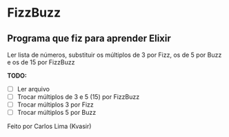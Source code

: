 # FizzBuzz

## Programa que fiz para aprender Elixir

Ler lista de números, substituir os múltiplos de 3 por Fizz, os de 5 por Buzz e os de 15 por FizzBuzz

**TODO:**
 - [ ] Ler arquivo
 - [ ] Trocar múltiplos de 3 e 5 (15) por FizzBuzz
 - [ ] Trocar múltiplos 3 por Fizz
 - [ ] Trocar múltiplos 5 por Buzz

Feito por Carlos Lima (Kvasir)
